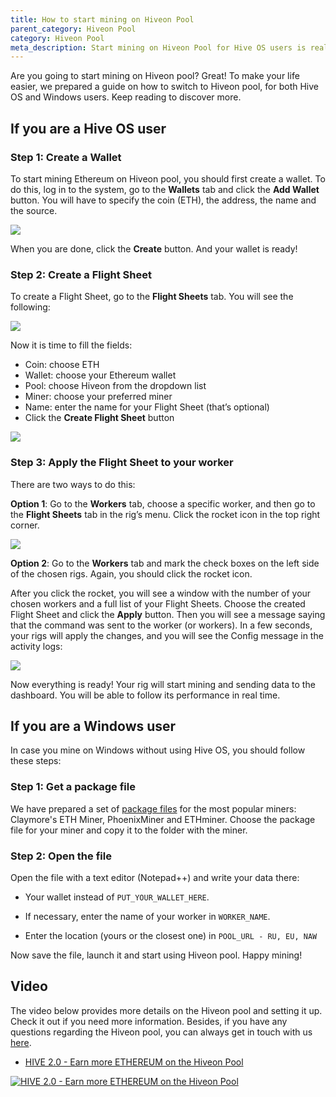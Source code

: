 ```yaml
---
title: How to start mining on Hiveon Pool
parent_category: Hiveon Pool
category: Hiveon Pool
meta_description: Start mining on Hiveon Pool for Hive OS users is really easy. Just create a Wallet, Create a Flight Sheet with Hiveon Pool and apply it to worker. Windows user are also could easily use Hiveon Pool
---
```


Are you going to start mining on Hiveon pool? Great! To make your life easier, we prepared a guide on how to switch to Hiveon pool, for both Hive OS and Windows users. Keep reading to discover more.

## If you are a Hive OS user
### Step 1: Create a Wallet
To start mining Ethereum on Hiveon pool, you should first create a wallet. To do this, log in to the system, go to the **Wallets** tab and click the **Add Wallet** button. You will have to specify the coin (ETH), the address, the name and the source.

<img
  src="https://github.com/minershive/hiveon-kb/raw/master/images\hiveon-pool\hiveonpool1.png?sanitize=true" data-canonical-src="https://github.com/minershive/hiveon-kb/raw/master/images\hiveon-pool\hiveonpool1.png"
  />

When you are done, click the **Create** button. And your wallet is ready!

### Step 2: Create a Flight Sheet
To create a Flight Sheet, go to the **Flight Sheets** tab. You will see the following:

<img
  src="https://github.com/minershive/hiveon-kb/raw/master/images\hiveon-pool\hiveonpool2.png?sanitize=true" data-canonical-src="https://github.com/minershive/hiveon-kb/raw/master/images\hiveon-pool\hiveonpool2.png"
  />

Now it is time to fill the fields:

- Coin: choose ETH
- Wallet: choose your Ethereum wallet
- Pool: choose Hiveon from the dropdown list
- Miner: choose your preferred miner
- Name: enter the name for your Flight Sheet (that’s optional)
- Click the **Create Flight Sheet** button

<img
  src="https://github.com/minershive/hiveon-kb/raw/master/images\hiveon-pool\hiveonpool3.png?sanitize=true" data-canonical-src="https://github.com/minershive/hiveon-kb/raw/master/images\hiveon-pool\hiveonpool3.png"
  />

### Step 3: Apply the Flight Sheet to your worker

There are two ways to do this:

**Option 1**: Go to the **Workers** tab, choose a specific worker, and then go to the **Flight Sheets** tab in the rig’s menu. Click the rocket icon in the top right corner.

<img
  src="https://github.com/minershive/hiveon-kb/raw/master/images\hiveon-pool\hiveonpool4.png?sanitize=true" data-canonical-src="https://github.com/minershive/hiveon-kb/raw/master/images\hiveon-pool\hiveonpool4.png"
  />

**Option 2**: Go to the **Workers** tab and mark the check boxes on the left side of the chosen rigs. Again, you should click the rocket icon.

After you click the rocket, you will see a window with the number of your chosen workers and a full list of your Flight Sheets. Choose the created Flight Sheet and click the **Apply** button. Then you will see a message saying that the command was sent to the worker (or workers). In a few seconds, your rigs will apply the changes, and you will see the Config message in the activity logs:

<img
  src="https://github.com/minershive/hiveon-kb/raw/master/images\hiveon-pool\hiveonpool5.png?sanitize=true" data-canonical-src="https://github.com/minershive/hiveon-kb/raw/master/images\hiveon-pool\hiveonpool5.png"
  />

Now everything is ready! Your rig will start mining and sending data to the dashboard. You will be able to follow its performance in real time.

## If you are a Windows user
In case you mine on Windows without using Hive OS, you should follow these steps:

### Step 1: Get a package file

We have prepared a set of [package files](http://download.hiveos.farm/hiveon/) for the most popular miners: Claymore's ETH Miner, PhoenixMiner and ETHminer. Choose the package file for your miner and copy it to the folder with the miner.

### Step 2: Open the file
Open the file with a text editor (Notepad++) and write your data there:

- Your wallet instead of `PUT_YOUR_WALLET_HERE`.

- If necessary, enter the name of your worker in `WORKER_NAME`.

- Enter the location (yours or the closest one) in `POOL_URL - RU, EU, NAW`

Now save the file, launch it and start using Hiveon pool. Happy mining!

## Video
The video below provides more details on the Hiveon pool and setting it up. Check it out if you need more information. Besides, if you have any questions regarding the Hiveon pool, you can always get in touch with us [here](https://t.me/hiveon_en).

- <a href="https://www.youtube.com/watch?v=IHbpypI_0fM">HIVE 2.0 - Earn more ETHEREUM on the Hiveon Pool</a>

<a href="http://www.youtube.com/watch?feature=player_embedded&v=IHbpypI_0fM
" target="_blank"><img src="http://img.youtube.com/vi/IHbpypI_0fM/0.jpg"
alt="HIVE 2.0 - Earn more ETHEREUM on the Hiveon Pool"></a>
